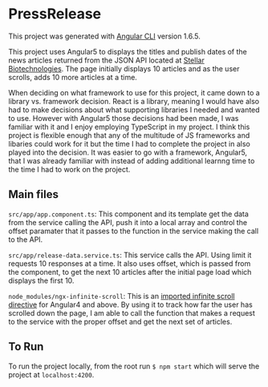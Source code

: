 # PressRelease

This project was generated with [Angular CLI](https://github.com/angular/angular-cli) version 1.6.5.

This project uses Angular5 to displays the titles and publish dates of the news articles returned from the JSON API located at [Stellar Biotechnologies](http://www.stellarbiotechnologies.com/media/press-releases/json). The page initially displays 10 articles and as the user scrolls, adds 10 more articles at a time.

When deciding on what framework to use for this project, it came down to a library vs. framework decision. React is a library, meaning I would have also had to make decisions about what supporting libraries I needed and wanted to use. However with Angular5 those decisions had been made, I was familiar with it and I enjoy employing TypeScript in my project. I think this project is flexible enough that any of the multitude of JS frameworks and libaries could work for it but the time I had to complete the project in also played into the decision. It was easier to go with a framework, Angular5, that I was already familiar with instead of adding additional learnng time to the time I had to work on the project.

## Main files

`src/app/app.component.ts`: This component and its template get the data from the service calling the API, push it into a local array and control the offset paramater that it passes to the function in the service making the call to the API. 

`src/app/release-data.service.ts`: This service calls the API. Using limit it requests 10 responses at a time. It also uses offset, which is passed from the component, to get the next 10 articles after the initial page load which displays the first 10.

`node_modules/ngx-infinite-scroll`: This is an [imported infinite scroll directive](https://github.com/orizens/ngx-infinite-scroll) for Angular4 and above. By using it to track how far the user has scrolled down the page, I am able to call the function that makes a request to the service with the proper offset and get the next set of articles.

## To Run

To run the project locally, from the root run `$ npm start` which will serve the project at `localhost:4200`.
